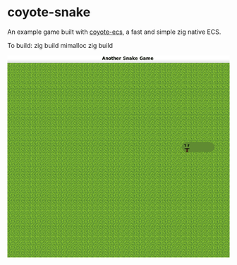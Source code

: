 # coyote-snake
An example game built with [coyote-ecs](https://github.com/linuxy/coyote-ecs), a fast and simple zig native ECS.

To build:
zig build mimalloc
zig build

![Snake](<https://github.com/linuxy/coyote-snake/blob/main/assets/snake.gif> "snake!")
